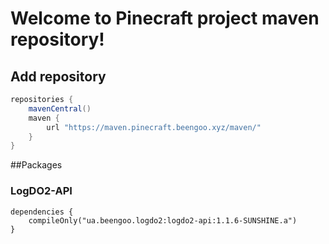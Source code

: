 # Welcome to Pinecraft project maven repository!

## Add repository
```gradle
repositories {
    mavenCentral()
    maven {
        url "https://maven.pinecraft.beengoo.xyz/maven/"
    }
}
```

##Packages

### LogDO2-API
```
dependencies {
    compileOnly("ua.beengoo.logdo2:logdo2-api:1.1.6-SUNSHINE.a")
}
```
